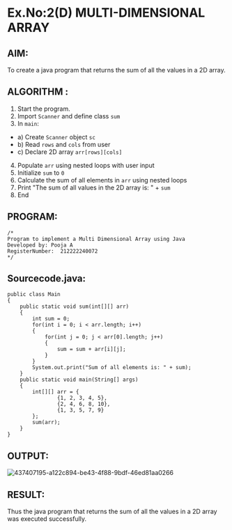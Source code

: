 # Ex.No:2(D) MULTI-DIMENSIONAL ARRAY

## AIM:
To create a java program that returns the sum of all the values in a 2D array.

## ALGORITHM :
1.	Start the program.
2.	Import `Scanner` and define class `sum`
3.	In `main`:
-	a) Create `Scanner` object `sc`
-	b) Read `rows` and `cols` from user
-	c) Declare 2D array `arr[rows][cols]`
4.	Populate `arr` using nested loops with user input
5.	Initialize `sum` to `0`
6.	Calculate the sum of all elements in `arr` using nested loops
7.	Print "The sum of all values in the 2D array is: " + `sum`
8.	End



## PROGRAM:
 ```
/*
Program to implement a Multi Dimensional Array using Java
Developed by: Pooja A
RegisterNumber:  212222240072
*/
```

## Sourcecode.java:
```
public class Main
{
    public static void sum(int[][] arr)
    {
        int sum = 0;
        for(int i = 0; i < arr.length; i++)
        {
            for(int j = 0; j < arr[0].length; j++)
            {
                sum = sum + arr[i][j];
            }
        }
        System.out.print("Sum of all elements is: " + sum);
    }
    public static void main(String[] args)
    {
        int[][] arr = {
                {1, 2, 3, 4, 5},
                {2, 4, 6, 8, 10},
                {1, 3, 5, 7, 9}
        };
        sum(arr);
    }
}

```


## OUTPUT:

![437407195-a122c894-be43-4f88-9bdf-46ed81aa0266](https://github.com/user-attachments/assets/58b85c36-2a30-473b-999b-d805a5b2ad55)



## RESULT:
Thus the java program that returns the sum of all the values in a 2D array was executed successfully.


